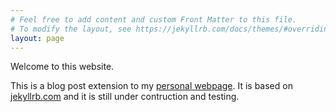 ```yaml
---
# Feel free to add content and custom Front Matter to this file.
# To modify the layout, see https://jekyllrb.com/docs/themes/#overriding-theme-defaults
layout: page
---
```


Welcome to this website.

This is a blog post extension  to my <a href="https://roznn.github.io" target="_blank">personal webpage</a>.
It is based on <a href="https://jekyllrb.com/" target="_blank">jekyllrb.com</a> and it is still under contruction and testing.
